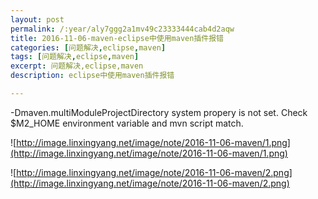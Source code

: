 ```yaml
---
layout: post
permalink: /:year/aly7ggg2a1mv49c23333444cab4d2aqw
title: 2016-11-06-maven-eclipse中使用maven插件报错
categories: [问题解决,eclipse,maven]
tags: [问题解决,eclipse,maven]
excerpt: 问题解决,eclipse,maven
description: eclipse中使用maven插件报错

---
```





-Dmaven.multiModuleProjectDirectory system propery is not set. Check $M2_HOME environment variable and mvn script match.


![http://image.linxingyang.net/image/note/2016-11-06-maven/1.png](http://image.linxingyang.net/image/note/2016-11-06-maven/1.png)


![http://image.linxingyang.net/image/note/2016-11-06-maven/2.png](http://image.linxingyang.net/image/note/2016-11-06-maven/2.png)